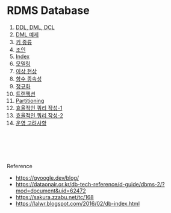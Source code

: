 # RDMS Database

 1. [DDL, DML, DCL](folder/DDL-DML-DCL.md)
 2. [DML 예제](folder/dml-example.md)
 3. [키 종류](folder/키.md) 
 4. [조인](folder/조인.md)
 5. [Index](folder/db_index.md)
 6. [모델링](folder/모델링.md)
 7. [이상 현상](folder/Anomaly.md)
 8. [함수 종속성](folder/함수_종속성.md)
 9.  [정규화](folder/정규화.md)
 10. [트랜잭션](folder/트랜잭션.md)
 11. [Partitioning](folder/파티션.md)
 12. [효율적인 쿼리 작성-1](folder/효율적인_쿼리_작성_Tip-1.md)
 13. [효율적인 쿼리 작성-2](folder/효율적인_쿼리_작성_Tip-2.md)
 14. [운영 고려사항](folder/운영Tip.md)


<br/><br/><br/><br/>

Reference
 - https://gyoogle.dev/blog/
 - https://dataonair.or.kr/db-tech-reference/d-guide/dbms-2/?mod=document&uid=62472
 - https://sakura.zzabu.net/tc/168
 - https://lalwr.blogspot.com/2016/02/db-index.html
